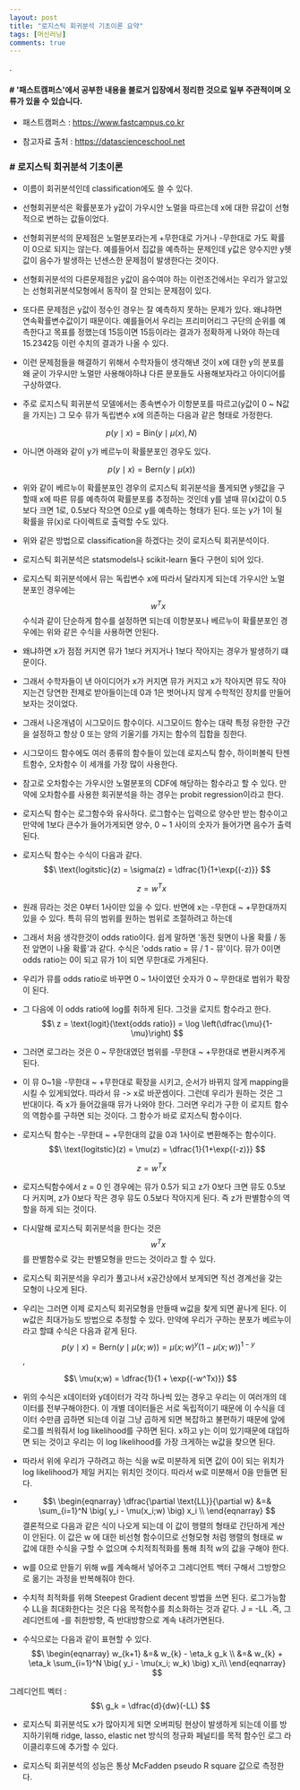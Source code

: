 ```yaml
---
layout: post
title: "로지스틱 회귀분석 기초이론 요약"
tags: [머신러닝]
comments: true
---
```


.

#### # '패스트캠퍼스'에서 공부한 내용을 블로거 입장에서 정리한 것으로 일부 주관적이며 오류가 있을 수 있습니다.

- 패스트캠퍼스 : https://www.fastcampus.co.kr

- 참고자료 출처 : https://datascienceschool.net


### # 로지스틱 회귀분석 기초이론


- 이름이 회귀분석인데 classification에도 쓸 수 있다.


- 선형회귀분석은 확률분포가 y값이 가우시안 노멀을 따르는데 x에 대한 뮤값이 선형적으로 변하는 값들이었다.


- 선형회귀분석의 문제점은 노멀분포라는게 +무한대로 가거나 -무한대로 가도 확률이 0으로 되지는 않는다. 예를들어서 집값을 예측하는 문제인데 y값은 양수지만 y헷값이 음수가 발생하는 넌센스한 문제점이 발생한다는 것이다.


- 선형회귀분석의 다른문제점은 y값이 음수여야 하는 이런조건에서는 우리가 알고있는 선형회귀분석모형에서 동작이 잘 안되는 문제점이 있다. 


- 또다른 문제점은 y값이 정수인 경우는 잘 예측하지 못하는 문제가 있다. 왜냐하면 연속확률변수값이기 때문이다. 예를들어서 우리는 프리미어리그 구단의 순위를 예측한다고 목표를 정했는데 15등이면 15등이라는 결과가 정확하게 나와야 하는데 15.2342등 이런 수치의 결과가 나올 수 있다. 


- 이런 문제점들을 해결하기 위해서 수학자들이 생각해낸 것이 x에 대한 y의 분포를 왜 굳이 가우시만 노멀만 사용해야하냐 다른 분포들도 사용해보자라고 아이디어를 구상하였다.


- 주로 로지스틱 회귀분석 모델에서는 종속변수가 이항분포를 따르고(y값이 0 ~ N값을 가지는) 그 모수 뮤가 독립변수 x에 의존하는 다음과 같은 형태로 가정한다.

$$\ p(y \mid x) = \text{Bin} (y \mid \mu(x), N) $$


- 아니면 아래와 같이 y가 베르누이 확률분포인 경우도 있다.

$$\ p(y \mid x) = \text{Bern} (y \mid  \mu(x) ) $$

- 위와 같이 베르누이 확률분포인 경우의 로지스틱 회귀분석을 풀게되면 y헷값을 구할때 x에 따른 뮤를 예측하여 확률분포를 추정하는 것인데 y를 낼때 뮤(x)값이 0.5보다 크면 1로, 0.5보다 작으면 0으로 y를 예측하는 형태가 된다. 또는 y가 1이 될 확률을 뮤(x)로 다이렉트로 출력할 수도 있다.


- 위와 같은 방법으로 classification을 하겠다는 것이 로지스틱 회귀분석이다.


- 로지스틱 회귀분석은 statsmodels나 scikit-learn 둘다 구현이 되어 있다.


- 로지스틱 회귀분석에서 뮤는 독립변수 x에 따라서 달라지게 되는데 가우시안 노멀분포인 경우에는  $$\ w^Tx $$ 수식과 같이 단순하게 함수를 설정하면 되는데 이항분포나 베르누이 확률분포인 경우에는 위와 같은 수식을 사용하면 안된다.


- 왜냐하면 x가 점점 커지면 뮤가 1보다 커지거나 1보다 작아지는 경우가 발생하기 떄문이다.


- 그래서 수학자들이 낸 아이디어가 x가 커지면 뮤가 커지고 x가 작아지면 뮤도 작아지는건 당연한 전제로 받아들이는데 0과 1은 벗어나지 않게 수학적인 장치를 만들어보자는 것이었다.


- 그래서 나온개념이 시그모이드 함수이다. 시그모이드 함수는 대략 특정 유한한 구간을 설정하고 항상 0 또는 양의 기울기를 가지는 함수의 집합을 칭한다.


- 시그모이드 함수에도 여러 종류의 함수들이 있는데 로지스틱 함수, 하이퍼볼릭 탄젠트함수, 오차함수 이 세개를 가장 많이 사용한다.


- 참고로 오차함수는 가우시안 노멀분포의 CDF에 해당하는 함수라고 할 수 있다. 만약에 오차함수를 사용한 회귀분석을 하는 경우는 probit regression이라고 한다.


- 로지스틱 함수는 로그함수와 유사하다. 로그함수는 입력으로 양수만 받는 함수이고 만약에 1보다 큰수가 들어가게되면 양수, 0 ~ 1 사이의 숫자가 들어가면 음수가 출력된다.


- 로지스틱 함수는 수식이 다음과 같다. $$\ \text{logitstic}(z) = \sigma(z) = \dfrac{1}{1+\exp{(-z)}} $$

$$\ z = w^Tx $$

- 원래 뮤라는 것은 0부터 1사이만 있을 수 있다. 반면에 x는 -무한대 ~ +무한대까지 있을 수 있다. 특히 뮤의 범위를 원하는 범위로 조절하려고 하는데


- 그래서 처음 생각한것이 odds ratio이다. 쉽게 말하면 '동전 뒷면이 나올 확률 / 동전 앞면이 나올 확률'과 같다. 수식은 'odds ratio = 뮤 / 1 - 뮤'이다. 뮤가 0이면 odds ratio는 0이 되고 뮤가 1이 되면 무한대로 가게된다.


- 우리가 뮤를 odds ratio로 바꾸면 0 ~ 1사이였던 숫자가 0 ~ 무한대로 범위가 확장이 된다.


- 그 다음에 이 odds ratio에 log를 취하게 된다. 그것을 로지트 함수라고 한다.
$$\ z = \text{logit}(\text{odds ratio}) = \log \left(\dfrac{\mu}{1-\mu}\right) $$


- 그러면 로그라는 것은 0 ~ 무한대였던 범위를 -무한대 ~ +무한대로 변환시켜주게 된다.


- 이 뮤 0~1을 -무한대 ~ +무한대로 확장을 시키고, 순서가 바뀌지 않게 mapping을 시킬 수 있게되었다. 따라서 뮤 -> x로 바꾼셈이다. 그런데 우리가 원하는 것은 그 반대이다. 즉 x가 들어갔을때 뮤가 나와야 한다. 그러면 우리가 구한 이 로지트 함수의 역함수를 구하면 되는 것이다. 그 함수가 바로 로지스틱 함수이다.


- 로지스틱 함수는 -무한대 ~ +무한대의 값을 0과 1사이로 변환해주는 함수이다.  $$\ \text{logitstic}(z) = \mu(z) = \dfrac{1}{1+\exp{(-z)}} $$

$$\ z = w^Tx $$

- 로지스틱함수에서 z = 0 인 경우에는 뮤가 0.5가 되고 z가 0보다 크면 뮤도 0.5보다 커지며, z가 0보다 작은 경우 뮤도 0.5보다 작아지게 된다. 즉 z가 판별함수의 역할을 하게 되는 것이다.


- 다시말해 로지스틱 회귀분석을 한다는 것은 $$\ w^Tx $$를 판별함수로 갖는 판별모형을 만드는 것이라고 할 수 있다.


- 로지스틱 회귀분석을 우리가 풀고나서 x공간상에서 보게되면 직선 경계선을 갖는 모형이 나오게 된다.


- 우리는 그러면 이제 로지스틱 회귀모형을 만들때 w값을 찾게 되면 끝나게 된다. 이 w값은 최대가능도 방법으로 추정할 수 있다. 만약에 우리가 구하는 분포가 베르누이라고 할떄 수식은 다음과 같게 된다. $$\ p(y \mid x) = \text{Bern} (y \mid  \mu(x;w) ) = \mu(x;w)^y ( 1 - \mu(x;w) )^{1-y} $$,

$$\ \mu(x;w) = \dfrac{1}{1 + \exp{(-w^Tx)}} $$


- 위의 수식은 x데이터와 y데이터가 각각 하나씩 있는 경우고 우리는 이 여러개의 데이터를 전부구해야한다. 이 개별 데이터들은 서로 독립적이기 때문에 이 수식을 데이터 수만큼 곱하면 되는데 이걸 그냥 곱하게 되면 복잡하고 불편하기 때문에 앞에 로그를 씌워줘서 log likelihood를 구하면 된다. x하고 y는 이미 있기때문에 대입하면 되는 것이고 우리는 이 log likelihood를 가장 크게하는 w값을 찾으면 된다.


- 따라서 위에 우리가 구하려고 하는 식을 w로 미분하게 되면 값이 0이 되는 위치가 log likelihood가 제일 커지는 위치인 것이다. 따라서 w로 미분해서 0을 만들면 된다.


- $$\ \begin{eqnarray}
\dfrac{\partial \text{LL}}{\partial w} 
&=& \sum_{i=1}^N \big( y_i  - \mu(x_i;w) \big) x_i \\
\end{eqnarray} $$ 결론적으로 다음과 같은 식이 나오게 되는데 이 값이 행렬의 형태로 간단하게 계산이 안된다. 이 값은  w 에 대한 비선형 함수이므로 선형모형 처럼 행렬의 형태로 w 값에 대한 수식을 구할 수 없으며 수치적최적화를 통해 최적 w의 값을 구해야 한다.


- w를 0으로 만들기 위해 w를 계속해서 넣어주고 그레디언트 백터 구해서 그방향으로 옮기는 과정을 반복해줘야 한다.


- 수치적 최적화를 위해 Steepest Gradient decent 방법을 쓰면 된다. 로그가능함수 LL을 최대화한다는 것은 다음 목적함수를 최소화하는 것과 같다. J = -LL .즉, 그레디언트에 -를 취한방향, 즉 반대방향으로 계속 내려가면된다.


- 수식으로는 다음과 같이 표현할 수 있다.$$\ \begin{eqnarray}
w_{k+1} 
&=& w_{k} - \eta_k g_k \\
&=& w_{k} + \eta_k \sum_{i=1}^N \big( y_i  - \mu(x_i; w_k) \big) x_i\\
\end{eqnarray} $$

그레디언트 벡터 : $$\ g_k = \dfrac{d}{dw}(-LL) $$


- 로지스틱 회귀분석도 x가 많아지게 되면 오버피팅 현상이 발생하게 되는데 이를 방지하기위해 ridge, lasso, elastic net 방식의 정규화 페널티를 목적 함수인 로그 라이클리후드에 추가할 수 있다.


- 로지스틱 회귀분석의 성능은 통상 McFadden pseudo R square 값으로 측정한다.
